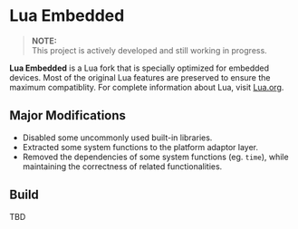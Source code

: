 # Lua Embedded

> **NOTE:** <br>
> This project is actively developed and still working in progress.

**Lua Embedded** is a Lua fork that is specially optimized for embedded devices. Most of the original Lua features are preserved to ensure the maximum compatiblity. For complete information about Lua, visit [Lua.org](https://www.lua.org/).

## Major Modifications
* Disabled some uncommonly used built-in libraries.
* Extracted some system functions to the platform adaptor layer.
* Removed the dependencies of some system functions (eg. `time`), while maintaining the correctness of related functionalities.

## Build

TBD
